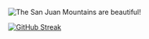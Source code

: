 ![The San Juan Mountains are beautiful!](https://i.ibb.co/YLGhgGw/Banner.jpg "San Juan Mountains")

[![GitHub Streak](https://github-readme-streak-stats.herokuapp.com?user=mdmomenulislam1&theme=github-dark&border_radius=8&card_width=800)](https://git.io/streak-stats)